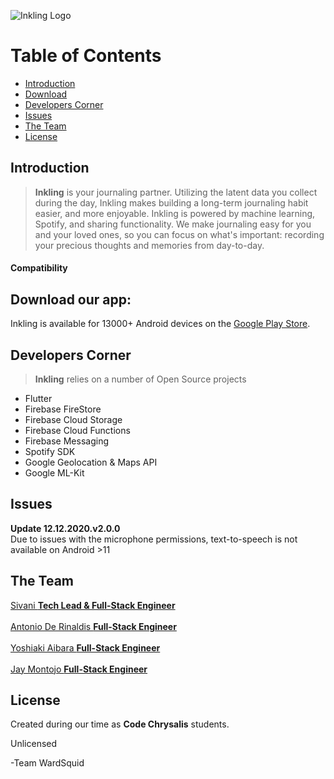 ![Inkling Logo](https://play-lh.googleusercontent.com/O5Uqnykvh6B9fBBTp9rksd4zWiDja_p_LWyfr1pCKiFMm-yja3KKC7bk9rmVO4p2lw=s180-rw)





# Table of Contents
  * [Introduction](#Introduction)
  * [Download](#Download)
  * [Developers Corner](#Developers_Corner)
  * [Issues](#Issues)
  * [The Team](#The_Team)
  * [License](#License)

## Introduction

><b>Inkling</b> is your journaling partner. Utilizing the latent data you collect during the day, Inkling makes building a long-term journaling habit easier, and more enjoyable. Inkling is powered by machine learning, Spotify, and sharing functionality. We make journaling easy for you and your loved ones, so you can focus on what's important: recording your precious thoughts and memories from day-to-day.
#### Compatibility

## Download our app:

Inkling is available for 13000+ Android devices on the [Google Play Store](https://play.google.com/store/apps/details?id=com.wardsquid.inkling).

## Developers Corner

><b>Inkling</b> relies on a number of Open Source projects 

* Flutter
* Firebase FireStore
* Firebase Cloud Storage
* Firebase Cloud Functions
* Firebase Messaging
* Spotify SDK
* Google Geolocation & Maps API
* Google ML-Kit

## Issues

<b>Update 12.12.2020.v2.0.0</b>
<br>
 Due to issues with the microphone permissions, text-to-speech is not available on Android >11

## The Team

<a href= "https://github.com/heysivani" >Sivani <b>Tech Lead & Full-Stack Engineer</b></a>
<br>
<br>
<a href= "https://github.com/dius00">Antonio De Rinaldis <b>Full-Stack Engineer</b></a>
<br>
<br>
<a href= "https://github.com/Yoshi106">Yoshiaki Aibara <b>Full-Stack Engineer</b></a>
<br>
<br>
<a href="https://github.com/Jaymontojo">Jay Montojo <b>Full-Stack Engineer</b></a>


## License

Created during our time as <b>Code Chrysalis</b> students.

Unlicensed

-Team WardSquid
